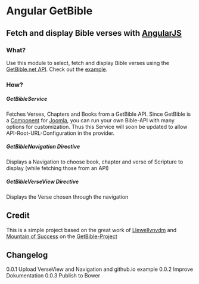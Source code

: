 # Angular GetBible

## Fetch and display Bible verses with [AngularJS](angularjs.org)

### What?
Use this module to select, fetch and display Bible verses using the [GetBible.net API](https://getbible.net/api). 
Check out the [example](http://sergejkasper.github.io/AngularGetBible/).

### How?


##### GetBibleService
Fetches Verses, Chapters and Books from a GetBible API. Since GetBible is a [Component](https://getbible.net/downloads) for [Joomla](http://www.joomla.org/), you can run your own Bible-API with many options for customization. Thus this Service will soon be updated to allow API-Root-URL-Configuration in the provider.

##### GetBibleNavigation Directive
Displays a Navigation to choose book, chapter and verse of Scripture to display (while fetching those from an API)

##### GetBibleVerseView Directive
Displays the Verse chosen through the navigation


## Credit
This is a simple project based on the great work of [Llewellynvdm](https://github.com/Llewellynvdm) and [Mountain of Success]( http://www.mountainofsuccess.com/) on the [GetBible-Project]()

## Changelog
0.0.1 Upload VerseView and Navigation and github.io example
0.0.2 Improve Dokumentation
0.0.3 Publish to Bower